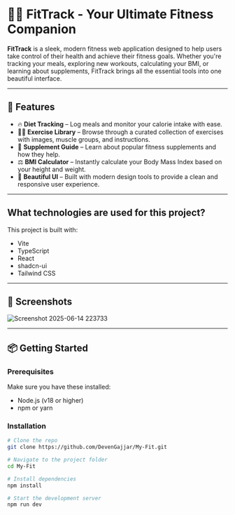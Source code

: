 # 🏋️‍♂️ FitTrack - Your Ultimate Fitness Companion

**FitTrack** is a sleek, modern fitness web application designed to help users take control of their health and achieve their fitness goals. Whether you're tracking your meals, exploring new workouts, calculating your BMI, or learning about supplements, FitTrack brings all the essential tools into one beautiful interface.

---

## 🚀 Features

- 🔥 **Diet Tracking** – Log meals and monitor your calorie intake with ease.
- 🏃‍♀️ **Exercise Library** – Browse through a curated collection of exercises with images, muscle groups, and instructions.
- 💊 **Supplement Guide** – Learn about popular fitness supplements and how they help.
- ⚖️ **BMI Calculator** – Instantly calculate your Body Mass Index based on your height and weight.
- 🎨 **Beautiful UI** – Built with modern design tools to provide a clean and responsive user experience.

---

## What technologies are used for this project?

This project is built with:

- Vite
- TypeScript
- React
- shadcn-ui
- Tailwind CSS

---

## 📸 Screenshots

![Screenshot 2025-06-14 223733](https://github.com/user-attachments/assets/8e7c1db0-239a-4240-bff7-3d3b0612bf1a)


---

## 📦 Getting Started

### Prerequisites

Make sure you have these installed:

- Node.js (v18 or higher)
- npm or yarn

### Installation

```bash
# Clone the repo
git clone https://github.com/DevenGajjar/My-Fit.git

# Navigate to the project folder
cd My-Fit

# Install dependencies
npm install

# Start the development server
npm run dev
